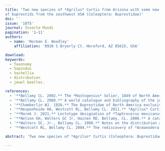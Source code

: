 ```yaml
---
title: 'Two new species of *Agrilus* Curtis from Arizona with some new distributional and host records
of buprestids from the southwest USA (Coleoptera: Buprestidae)'
doi: ''
issue: '1075'
journal: Insecta Mundi
pagination: '1–11'
authors:
  - name: 'Norman E. Woodley'
    affiliation: '8920 S Bryerly Ct. Hereford, AZ 85615, USA'

download:
keywords:
  - Taxonomy
  - Sapindus
  - Vachellia
  - distribution
  - jewel beetles.

references:
  - '**Bellamy CL. 2002.** The *Mastogenius* Solier, 1849 of North America (Coleoptera: Buprestidae: Polycestinae: Haplostethini). Zootaxa 110: 1–12.'
  - '**Bellamy CL. 2008.** A world catalogue and bibliography of the jewel beetles (Coleoptera: Buprestoidea). Volume 1. Introduction; fossil taxa; Schizopodidae; Buprestidae: Julodinae—Chrysochroinae: Poecilonotini. Pensoft Series Faunistica No. 76. Pensoft Publishers; Sofia, Bulgaria and Moscow, Russia. 625 p.'
  - '**Chamberlin WJ. 1926.** The Buprestidae of North America exclusive of Mexico; a catalogue including synonymy, bibliogra-phy, distribution, type locality and hosts of each species. Published by the author; Corvallis, OR. 289 p. **Fisher WS. 1928.** A revision of the North American species of buprestid beetles belonging to the genus *Agrilus*. United States National Museum Bulletin 145: 1–347.'
  - '**Hespenheide HA, Westcott RL, Bellamy CL. 2011.** *Agrilus* Curtis (Coleoptera: Buprestidae) of the Baja California penin-sula, México. Zootaxa 2805: 36–56.'
  - '**Marek J. 2021.** Lectotype designation of *Taphrocerus mexicanus* Waterhouse, 1889 (Coleoptera: Buprestidae: Agrilinae) with description of a new species comming [sic] from the type-serie [sic]. Studies and Reports Taxonomical Series 17(2): 349–361.'
  - '**Nelson GH, Walters GC Jr, Haines RD, Bellamy, CL. 2008.** A catalog and bibliography of the Buprestoidea of America north of Mexico. The Coleopterists Society; North Potomac, MD. 274 p.'
  - '**Walters GC, Jr., Bellamy CL. 1990.** Notes on the distribution and biology of certain Buprestidae (Coleoptera): Part IV. The Coleopterists Bulletin 44(1): 113–115.'
  - '**Westcott RL, Bellamy CL. 2004.** The rediscovery of *Acmaeodera horni* Fall (Coleoptera: Buprestidae). The Pan-Pacific Ento-mologist 79(3/4): 250–251.'

abstract: 'Two new species of *Agrilus* Curtis (Coleoptera: Buprestidae), *A. botzi* Woodley, **new species** and *A. vachellia* Woodley **new species**, both from southeastern Arizona, are described. *Agrilus barri* Hespenheide and Westcott and *Taphrocerus leoni* Dugès are recorded from Arizona and represent new U.S. records. Sixteen new state distributional records are presented, along with a few other significant records.'

---
```

